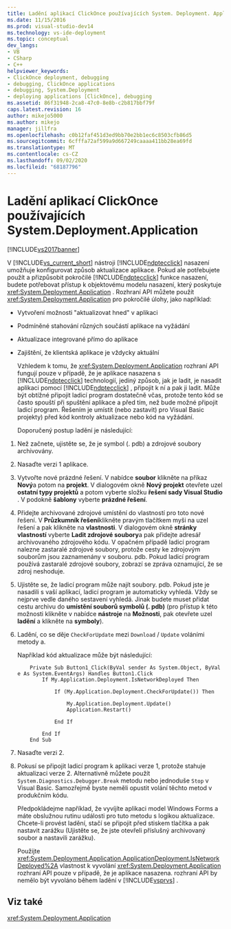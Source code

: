 ```yaml
---
title: Ladění aplikací ClickOnce používajících System. Deployment. Application | Microsoft Docs
ms.date: 11/15/2016
ms.prod: visual-studio-dev14
ms.technology: vs-ide-deployment
ms.topic: conceptual
dev_langs:
- VB
- CSharp
- C++
helpviewer_keywords:
- ClickOnce deployment, debugging
- debugging, ClickOnce applications
- debugging, System.Deployment
- deploying applications [ClickOnce], debugging
ms.assetid: 86f31948-2ca8-47c0-8e8b-c2b817bbf79f
caps.latest.revision: 16
author: mikejo5000
ms.author: mikejo
manager: jillfra
ms.openlocfilehash: c0b12faf451d3ed9bb70e2bb1ec6c8503cfb86d5
ms.sourcegitcommit: 6cfffa72af599a9d667249caaaa411bb28ea69fd
ms.translationtype: MT
ms.contentlocale: cs-CZ
ms.lasthandoff: 09/02/2020
ms.locfileid: "68187796"
---
```

# <a name="debugging-clickonce-applications-that-use-systemdeploymentapplication"></a>Ladění aplikací ClickOnce používajících System.Deployment.Application
[!INCLUDE[vs2017banner](../includes/vs2017banner.md)]

V [!INCLUDE[vs_current_short](../includes/vs-current-short-md.md)] nástroji [!INCLUDE[ndptecclick](../includes/ndptecclick-md.md)] nasazení umožňuje konfigurovat způsob aktualizace aplikace. Pokud ale potřebujete použít a přizpůsobit pokročilé [!INCLUDE[ndptecclick](../includes/ndptecclick-md.md)] funkce nasazení, budete potřebovat přístup k objektovému modelu nasazení, který poskytuje <xref:System.Deployment.Application> . Rozhraní API můžete použít <xref:System.Deployment.Application> pro pokročilé úlohy, jako například:  
  
- Vytvoření možnosti "aktualizovat hned" v aplikaci  
  
- Podmíněné stahování různých součástí aplikace na vyžádání  
  
- Aktualizace integrované přímo do aplikace  
  
- Zajištění, že klientská aplikace je vždycky aktuální  
  
  Vzhledem k tomu, že <xref:System.Deployment.Application> rozhraní API fungují pouze v případě, že je aplikace nasazena s [!INCLUDE[ndptecclick](../includes/ndptecclick-md.md)] technologií, jediný způsob, jak je ladit, je nasadit aplikaci pomocí [!INCLUDE[ndptecclick](../includes/ndptecclick-md.md)] , připojit k ní a pak ji ladit. Může být obtížné připojit ladicí program dostatečně včas, protože tento kód se často spouští při spuštění aplikace a před tím, než bude možné připojit ladicí program. Řešením je umístit (nebo zastavit) pro Visual Basic projekty) před kód kontroly aktualizace nebo kód na vyžádání.  
  
  Doporučený postup ladění je následující:  
  
1. Než začnete, ujistěte se, že je symbol (. pdb) a zdrojové soubory archivovány.  
  
2. Nasaďte verzi 1 aplikace.  
  
3. Vytvořte nové prázdné řešení. V nabídce **soubor** klikněte na příkaz **Nový**a potom na **projekt**. V dialogovém okně **Nový projekt** otevřete uzel **ostatní typy projektů** a potom vyberte složku **řešení sady Visual Studio** . V podokně **šablony** vyberte **prázdné řešení**.  
  
4. Přidejte archivované zdrojové umístění do vlastností pro toto nové řešení. V **Průzkumník řešení**klikněte pravým tlačítkem myši na uzel řešení a pak klikněte na **vlastnosti**. V dialogovém okně **stránky vlastností** vyberte **Ladit zdrojové soubory**a pak přidejte adresář archivovaného zdrojového kódu. V opačném případě ladicí program nalezne zastaralé zdrojové soubory, protože cesty ke zdrojovým souborům jsou zaznamenány v souboru. pdb. Pokud ladicí program používá zastaralé zdrojové soubory, zobrazí se zpráva oznamující, že se zdroj neshoduje.  
  
5. Ujistěte se, že ladicí program může najít soubory. pdb. Pokud jste je nasadili s vaší aplikací, ladicí program je automaticky vyhledá. Vždy se nejprve vedle daného sestavení vyhledá. Jinak budete muset přidat cestu archivu do **umístění souborů symbolů (. pdb)** (pro přístup k této možnosti klikněte v nabídce **nástroje** na **Možnosti**, pak otevřete uzel **ladění** a klikněte na **symboly**).  
  
6. Ladění, co se děje `CheckForUpdate` mezi `Download` / `Update` voláními metody a.  
  
    Například kód aktualizace může být následující:  
  
   ```  
       Private Sub Button1_Click(ByVal sender As System.Object, ByVal e As System.EventArgs) Handles Button1.Click  
           If My.Application.Deployment.IsNetworkDeployed Then  
  
               If (My.Application.Deployment.CheckForUpdate()) Then  
  
                   My.Application.Deployment.Update()  
                   Application.Restart()  
  
               End If  
  
           End If  
       End Sub  
   ```  
  
7. Nasaďte verzi 2.  
  
8. Pokusí se připojit ladicí program k aplikaci verze 1, protože stahuje aktualizaci verze 2. Alternativně můžete použít `System.Diagnostics.Debugger.Break` metodu nebo jednoduše `Stop` v Visual Basic. Samozřejmě byste neměli opustit volání těchto metod v produkčním kódu.  
  
    Předpokládejme například, že vyvíjíte aplikaci model Windows Forms a máte obslužnou rutinu události pro tuto metodu s logikou aktualizace. Chcete-li provést ladění, stačí se připojit před stiskem tlačítka a pak nastavit zarážku (Ujistěte se, že jste otevřeli příslušný archivovaný soubor a nastavili zarážku).  
  
   Použijte <xref:System.Deployment.Application.ApplicationDeployment.IsNetworkDeployed%2A> vlastnost k vyvolání <xref:System.Deployment.Application> rozhraní API pouze v případě, že je aplikace nasazena. rozhraní API by nemělo být vyvoláno během ladění v [!INCLUDE[vsprvs](../includes/vsprvs-md.md)] .  
  
## <a name="see-also"></a>Viz také  
 <xref:System.Deployment.Application>

